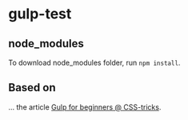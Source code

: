 # gulp-test

<h2>node_modules</h2>
To download node_modules folder, run <code>npm install</code>.

<h2>Based on</h2>
... the article <a href="https://css-tricks.com/gulp-for-beginners/">Gulp for beginners @ CSS-tricks</a>.